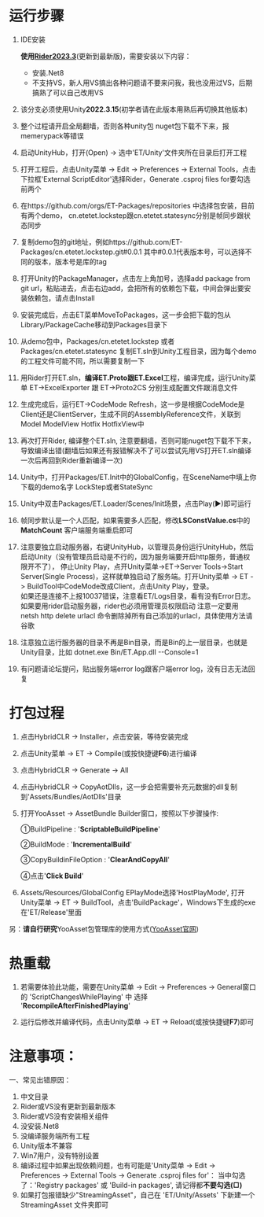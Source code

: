 # 运行步骤
1. IDE安装

   **使用[Rider2023.3](https://www.jetbrains.com/zh-cn/rider/)**(更新到最新版)，需要安装以下内容：
   - 安装.Net8
   - 不支持VS，新人用VS搞出各种问题请不要来问我，我也没用过VS，后期搞熟了可以自己改用VS  
   
2. 该分支必须使用Unity**2022.3.15**(初学者请在此版本用熟后再切换其他版本)  
   
3. 整个过程请开启全局翻墙，否则各种unity包 nuget包下载不下来，报memerypack等错误  

4. 启动UnityHub，打开(Open) -> 选中'ET/Unity'文件夹所在目录后打开工程

5. 打开工程后，点击Unity菜单 -> Edit -> Preferences -> External Tools，点击下拉框'External ScriptEditor'选择Rider，Generate .csproj files for要勾选前两个  

6. 在https://github.com/orgs/ET-Packages/repositories 中选择包安装，目前有两个demo， cn.etetet.lockstep跟cn.etetet.statesync分别是帧同步跟状态同步
   
7. 复制demo包的git地址，例如https://github.com/ET-Packages/cn.etetet.lockstep.git#0.0.1  其中#0.0.1代表版本号，可以选择不同的版本，版本号是库的tag
   
8. 打开Unity的PackageManager，点击左上角加号，选择add package from git url，粘贴进去，点击右边add，会把所有的依赖包下载，中间会弹出要安装依赖包，请点击Install

9. 安装完成后，点击ET菜单MoveToPackages，这一步会把下载的包从Library/PackageCache移动到Packages目录下
    
10. 从demo包中，Packages/cn.etetet.lockstep 或者 Packages/cn.etetet.statesync 复制ET.sln到Unity工程目录，因为每个demo的工程文件可能不同，所以需要复制一下

11. 用Rider打开ET.sln，**编译ET.Proto跟ET.Excel**工程，编译完成，运行Unity菜单 ET->ExcelExporter 跟 ET->Proto2CS 分别生成配置文件跟消息文件
    
12. 生成完成后，运行ET->CodeMode Refresh，这一步是根据CodeMode是Client还是ClientServer，生成不同的AssemblyReference文件，关联到Model ModelView Hotfix HotfixView中
    
13. 再次打开Rider, 编译整个ET.sln, 注意要翻墙，否则可能nuget包下载不下来，导致编译出错(翻墙后如果还有报错解决不了可以尝试先用VS打开ET.sln编译一次后再回到Rider重新编译一次)
    
14. Unity中，打开Packages/ET.Init中的GlobalConfig，在SceneName中填上你下载的demo名字 LockStep或者StateSync

15. Unity中双击Packages/ET.Loader/Scenes/Init场景，点击Play(▶)即可运行

16. 帧同步默认是一个人匹配，如果需要多人匹配，修改**LSConstValue.cs**中的**MatchCount** 客户端服务端重启即可

17.  注意要独立启动服务器，右键UnityHub，以管理员身份运行UnityHub，然后启动Unity（没有管理员启动是不行的，因为服务端要开启http服务，普通权限开不了），
   停止Unity Play，点开Unity菜单->ET->Server Tools->Start Server(Single Process)，这样就单独启动了服务端。打开Unity菜单 -> ET -> BuildTool中CodeMode改成Client，点击Unity Play，登录。  
   如果还是连接不上报10037错误，注意看ET/Logs目录，看有没有Error日志。 如果要用rider启动服务器，rider也必须用管理员权限启动
   注意一定要用 netsh http delete urlacl 命令删除掉所有自己添加的urlacl，具体使用方法请谷歌

18.  注意独立运行服务器的目录不再是Bin目录，而是Bin的上一层目录，也就是Unity目录，比如 dotnet.exe Bin/ET.App.dll --Console=1

19.  有问题请论坛提问，贴出服务端error log跟客户端error log，没有日志无法回复

# 打包过程
1. 点击HybridCLR -> Installer，点击安装，等待安装完成

2. 点击Unity菜单 -> ET -> Compile(或按快捷键**F6**)进行编译

3. 点击HybridCLR -> Generate -> All

4. 点击HybridCLR -> CopyAotDlls，这一步会把需要补充元数据的dll复制到'Assets/Bundles/AotDlls'目录

5. 打开YooAsset -> AssetBundle Builder窗口，按照以下步骤操作:

   ①BuildPipeline : '**ScriptableBuildPipeline**'

   ②BuildMode : '**IncrementalBuild**'

   ③CopyBuildinFileOption : '**ClearAndCopyAll**'

   ④点击'**Click Build**'

6. Assets/Resources/GlobalConfig EPlayMode选择'HostPlayMode', 打开Unity菜单 -> ET -> BuildTool，点击'BuildPackage'，Windows下生成的exe在'ET/Release'里面

另：**请自行研究**YooAsset包管理库的使用方式([YooAsset官网](https://www.yooasset.com/))

# 热重载
1. 若需要体验此功能，需要在Unity菜单 -> Edit -> Preferences -> General窗口的 'ScriptChangesWhilePlaying' 中 选择 '**RecompileAfterFinishedPlaying**'

2. 运行后修改并编译代码，点击Unity菜单 -> ET -> Reload(或按快捷键**F7**)即可

# 注意事项：

一、常见出错原因：
1. 中文目录
2. Rider或VS没有更新到最新版本
3. Rider或VS没有安装相关组件
4. 没安装.Net8
5. 没编译服务端所有工程
6. Unity版本不兼容
7. Win7用户，没有特别设置
8. 编译过程中如果出现依赖问题，也有可能是'Unity菜单 -> Edit -> Preferences -> External Tools -> Generate .csproj files for'：
   当中勾选了：'Registry packages' 或 'Build-in packages', 请记得都**不要勾选(□)**
9. 如果打包报错缺少"StreamingAsset"，自己在 'ET/Unity/Assets' 下新建一个 StreamingAsset 文件夹即可

